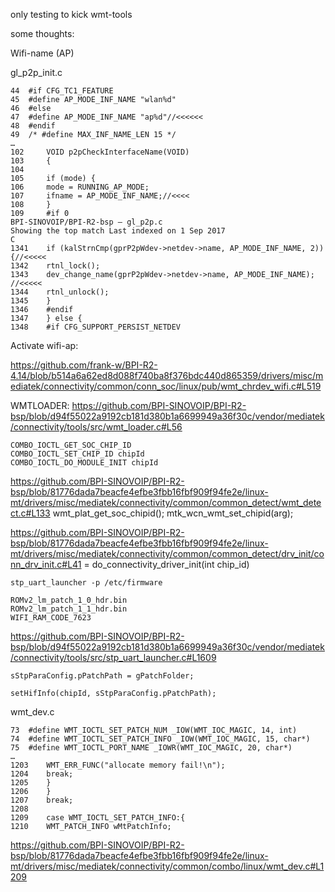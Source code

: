 only testing to kick wmt-tools

some thoughts:

Wifi-name (AP)
 
gl_p2p_init.c
````
44 	#if CFG_TC1_FEATURE
45 	#define AP_MODE_INF_NAME "wlan%d"
46 	#else
47 	#define AP_MODE_INF_NAME "ap%d"//<<<<<<
48 	#endif
49 	/* #define MAX_INF_NAME_LEN 15 */
… 	
102 	VOID p2pCheckInterfaceName(VOID)
103 	{
104 	
105 	if (mode) {
106 	mode = RUNNING_AP_MODE;
107 	ifname = AP_MODE_INF_NAME;//<<<<
108 	}
109 	#if 0
BPI-SINOVOIP/BPI-R2-bsp – gl_p2p.c
Showing the top match Last indexed on 1 Sep 2017
C
1341 	if (kalStrnCmp(gprP2pWdev->netdev->name, AP_MODE_INF_NAME, 2)) {//<<<<<
1342 	rtnl_lock();
1343 	dev_change_name(gprP2pWdev->netdev->name, AP_MODE_INF_NAME); //<<<<<
1344 	rtnl_unlock();
1345 	}
1346 	#endif
1347 	} else {
1348 	#if CFG_SUPPORT_PERSIST_NETDEV
````
Activate wifi-ap:
 
https://github.com/frank-w/BPI-R2-4.14/blob/b514a6a62ed8d088f740ba8f376bdc440d865359/drivers/misc/mediatek/connectivity/common/conn_soc/linux/pub/wmt_chrdev_wifi.c#L519
 
 
WMTLOADER:
https://github.com/BPI-SINOVOIP/BPI-R2-bsp/blob/d94f55022a9192cb181d380b1a6699949a36f30c/vendor/mediatek/connectivity/tools/src/wmt_loader.c#L56
 

    COMBO_IOCTL_GET_SOC_CHIP_ID
    COMBO_IOCTL_SET_CHIP_ID chipId
    COMBO_IOCTL_DO_MODULE_INIT chipId

 
https://github.com/BPI-SINOVOIP/BPI-R2-bsp/blob/81776dada7beacfe4efbe3fbb16fbf909f94fe2e/linux-mt/drivers/misc/mediatek/connectivity/common/common_detect/wmt_detect.c#L133
wmt_plat_get_soc_chipid();
mtk_wcn_wmt_set_chipid(arg);
 
https://github.com/BPI-SINOVOIP/BPI-R2-bsp/blob/81776dada7beacfe4efbe3fbb16fbf909f94fe2e/linux-mt/drivers/misc/mediatek/connectivity/common/common_detect/drv_init/conn_drv_init.c#L41
= do_connectivity_driver_init(int chip_id)

````
stp_uart_launcher -p /etc/firmware
 
ROMv2_lm_patch_1_0_hdr.bin
ROMv2_lm_patch_1_1_hdr.bin
WIFI_RAM_CODE_7623
````
 
https://github.com/BPI-SINOVOIP/BPI-R2-bsp/blob/d94f55022a9192cb181d380b1a6699949a36f30c/vendor/mediatek/connectivity/tools/src/stp_uart_launcher.c#L1609


````
sStpParaConfig.pPatchPath = gPatchFolder;
 
setHifInfo(chipId, sStpParaConfig.pPatchPath);
````
 wmt_dev.c
````
73 	#define WMT_IOCTL_SET_PATCH_NUM _IOW(WMT_IOC_MAGIC, 14, int)
74 	#define WMT_IOCTL_SET_PATCH_INFO _IOW(WMT_IOC_MAGIC, 15, char*)
75 	#define WMT_IOCTL_PORT_NAME _IOWR(WMT_IOC_MAGIC, 20, char*)
… 	
1203 	WMT_ERR_FUNC("allocate memory fail!\n");
1204 	break;
1205 	}
1206 	}
1207 	break;
1208 	
1209 	case WMT_IOCTL_SET_PATCH_INFO:{
1210 	WMT_PATCH_INFO wMtPatchInfo;
````
https://github.com/BPI-SINOVOIP/BPI-R2-bsp/blob/81776dada7beacfe4efbe3fbb16fbf909f94fe2e/linux-mt/drivers/misc/mediatek/connectivity/common/combo/linux/wmt_dev.c#L1209
